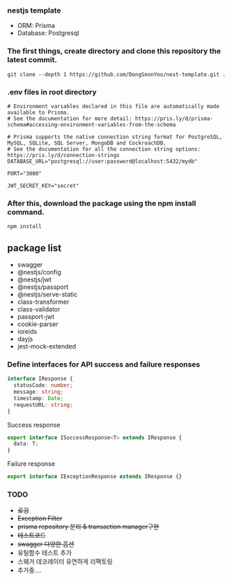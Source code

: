### nestjs template

- ORM: Prisma
- Database: Postgresql

### The first things, create directory and clone this repository the latest commit.
```
git clone --depth 1 https://github.com/DongSeonYoo/nest-template.git .
```

### .env files in root directory
```shell
# Environment variables declared in this file are automatically made available to Prisma.
# See the documentation for more detail: https://pris.ly/d/prisma-schema#accessing-environment-variables-from-the-schema

# Prisma supports the native connection string format for PostgreSQL, MySQL, SQLite, SQL Server, MongoDB and CockroachDB.
# See the documentation for all the connection string options: https://pris.ly/d/connection-strings
DATABASE_URL="postgresql://user:password@localhost:5432/mydb"

PORT="3000"

JWT_SECRET_KEY="secret"
```

### After this, download the package using the npm install command.
```shell
npm install
```

## package list
- swagger
- @nestjs/config
- @nestjs/jwt
- @nestjs/passport
- @nestjs/serve-static
- class-transformer
- class-validator
- passport-jwt
- cookie-parser
- ioreids
- dayjs
- jest-mock-extended

### Define interfaces for API success and failure responses
```typescript
interface IResponse {
  statusCode: number;
  message: string;
  timestamp: Date;
  requestURL: string;
}

```

Success response
```typescript
export interface ISuccessResponse<T> extends IResponse {
  data: T;
}
```

Failure response
```typescript
export interface IExceptionResponse extends IResponse {}
```

### TODO
- ~~로깅~~
- ~~Exception Filter~~
- ~~prisma repository 분리 & transaction manager구현~~
- ~~테스트코드~~
- ~~swagger 다양한 옵션~~
- 유틸함수 테스트 추가
- 스웨거 데코레이터 유연하게 리팩토링
- 추가중....

